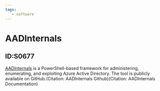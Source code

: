 ```yaml
---
tags:
   - software
---
```

# AADInternals
## ID:S0677
[AADInternals](software/S0677) is a PowerShell-based framework for administering, enumerating, and exploiting Azure Active Directory. The tool is publicly available on GitHub.(Citation: AADInternals Github)(Citation: AADInternals Documentation)
